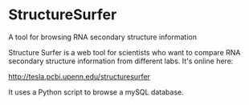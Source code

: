 # StructureSurfer
A tool for browsing RNA secondary structure information

Structure Surfer is a web tool for scientists who want to compare RNA secondary structure information from different labs. It's online here:

http://tesla.pcbi.upenn.edu/structuresurfer

It uses a Python script to browse a mySQL database. 
